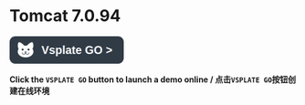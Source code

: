 # Tomcat 7.0.94

<a href="https://www.vsplate.com/?docker-compose=https://github.com/vsplate/dcenvs/tomcat/7.0.94"><img alt="VSPLATE GO" src="https://raw.githubusercontent.com/vsplate/images/master/vsgo_btn.png" width="200px"></a>

**Click the `VSPLATE GO` button to launch a demo online / 点击`VSPLATE GO`按钮创建在线环境**